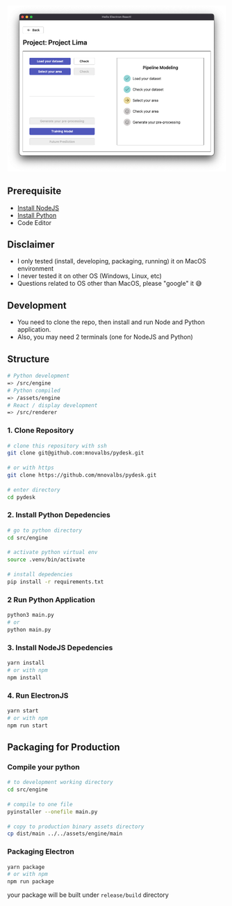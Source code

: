 ![Screenshot](screenshot.png)

## Prerequisite
- [Install NodeJS](https://nodejs.org/en/download/package-manager)
- [Install Python](https://www.python.org/)
- Code Editor

## Disclaimer
- I only tested (install, developing, packaging, running) it on MacOS environment
- I never tested it on other OS (Windows, Linux, etc)
- Questions related to OS other than MacOS, please "google" it :sweat_smile:

## Development
- You need to clone the repo, then install and run Node and Python application.
- Also, you may need 2 terminals (one for NodeJS and Python)

## Structure
```sh
# Python development
=> /src/engine
# Python compiled
=> /assets/engine
# React / display development
=> /src/renderer
```

### 1. Clone Repository
```bash
# clone this repository with ssh
git clone git@github.com:mnovalbs/pydesk.git

# or with https
git clone https://github.com/mnovalbs/pydesk.git

# enter directory
cd pydesk
```

### 2. Install Python Depedencies
```bash
# go to python directory
cd src/engine

# activate python virtual env
source .venv/bin/activate

# install depedencies
pip install -r requirements.txt
```

### 2 Run Python Application
```bash
python3 main.py
# or 
python main.py
```

### 3. Install NodeJS Depedencies
```bash
yarn install
# or with npm
npm install
```

### 4. Run ElectronJS
```bash
yarn start
# or with npm
npm run start
```

## Packaging for Production

### Compile your python
```bash
# to development working directory
cd src/engine

# compile to one file
pyinstaller --onefile main.py

# copy to production binary assets directory
cp dist/main ../../assets/engine/main
```

### Packaging Electron

```bash
yarn package
# or with npm
npm run package
```

your package will be built under `release/build` directory
